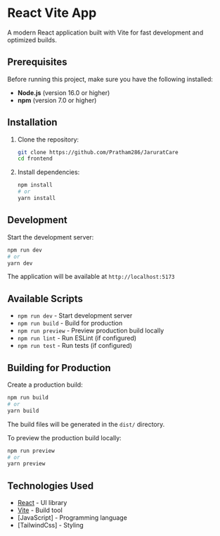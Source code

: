 # React Vite App

A modern React application built with Vite for fast development and optimized builds.


## Prerequisites

Before running this project, make sure you have the following installed:

- **Node.js** (version 16.0 or higher)
- **npm** (version 7.0 or higher)

## Installation

1. Clone the repository:
   ```bash
   git clone https://github.com/Pratham286/JaruratCare
   cd frontend
   ```

2. Install dependencies:
   ```bash
   npm install
   # or
   yarn install
   ```

## Development

Start the development server:

```bash
npm run dev
# or
yarn dev
```

The application will be available at `http://localhost:5173`

## Available Scripts

- `npm run dev` - Start development server
- `npm run build` - Build for production
- `npm run preview` - Preview production build locally
- `npm run lint` - Run ESLint (if configured)
- `npm run test` - Run tests (if configured)

## Building for Production

Create a production build:

```bash
npm run build
# or
yarn build
```

The build files will be generated in the `dist/` directory.

To preview the production build locally:

```bash
npm run preview
# or
yarn preview
```

## Technologies Used

- [React](https://reactjs.org/) - UI library
- [Vite](https://vitejs.dev/) - Build tool
- [JavaScript] - Programming language
- [TailwindCss] - Styling
